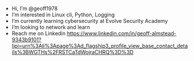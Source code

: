 - Hi, I’m @geoff1978
- I’m interested in Linux cli, Python, Logging
- I’m currently learning cybersecurity at Evolve Security Academy
- I’m looking to network and learn
- Reach me on Linkedin  https://www.linkedin.com/in/geoff-almstead-9343b9101?lipi=urn%3Ali%3Apage%3Ad_flagship3_profile_view_base_contact_details%3BWGTHs%2FRSTCaTdWojraCHRQ%3D%3D 
